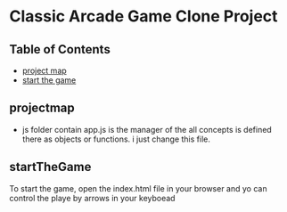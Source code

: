 # Classic Arcade Game Clone Project

## Table of Contents

- [project map](#projectmap)
- [start the game](#startTheGame)


## projectmap

- js folder contain app.js  is the manager of the all concepts is defined there as objects or functions. i just change this file. 


## startTheGame
To start the game, open the index.html file in your browser and yo can control the playe by arrows in your keyboead 
